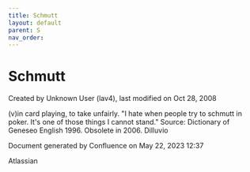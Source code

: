 ```yaml
---
title: Schmutt
layout: default
parent: S
nav_order:
---
```


# Schmutt

Created by  Unknown User (lav4), last modified on Oct 28, 2008

(v)in card playing, to take unfairly. &quot;I hate when people try to schmutt in poker. It's one of those things I cannot stand.&quot; Source: Dictionary of Geneseo English 1996. Obsolete in 2006. Dilluvio

Document generated by Confluence on May 22, 2023 12:37

Atlassian
